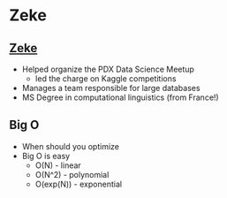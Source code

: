 # Zeke 

## [Zeke](http://www.thegrimmscientist.com/)

- Helped organize the PDX Data Science Meetup
  - led the charge on Kaggle competitions
- Manages a team responsible for large databases
- MS Degree in computational linguistics (from France!)

## Big O

- When should you optimize
- Big O is easy
  - O(N) - linear
  - O(N^2) - polynomial
  - O(exp(N)) - exponential

